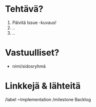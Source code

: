 # Tehtävä?

1. Päivitä Issue -kuvaus! 
2. ..
3. ..

# Vastuulliset?

* nimi/sidosryhmä

# Linkkejä & lähteitä

/label ~Implementation
/milestone Backlog
